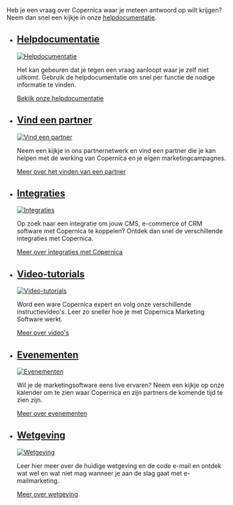 Heb je een vraag over Copernica waar je meteen antwoord op wilt krijgen?
Neem dan snel een kijkje in onze
[helpdocumentatie](./helpdocumentatie.md "Helpdocumentatie").

-   [Helpdocumentatie](./helpdocumentatie.md "Helpdocumentatie")
    -------------------------------------------------------------------------------------------------

    [![Helpdocumentatie](Copernicacom/nl-support-helpdocumentation.png)](./helpdocumentatie.md "Helpdocumentatie")

    Het kan gebeuren dat je tegen een vraag aanloopt waar je zelf niet
    uitkomt. Gebruik de helpdocumentatie om snel per functie de nodige
    informatie te vinden.

    [Bekijk onze
    helpdocumentatie](./helpdocumentatie.md "Helpdocumentatie")

-   [Vind een partner](./vind-een-partner.md "Vind een partner")
    -------------------------------------------------------------------------------------------------

    [![Vind een
    partner](Copernicacom/en-support-find-a-partner.png)](./vind-een-partner.md "Vind een partner")

    Neem een kijkje in ons partnernetwerk en vind een partner die je kan
    helpen met de werking van Copernica en je eigen marketingcampagnes.

    [Meer over het vinden van een
    partner](./vind-een-partner.md "Vind een partner")

-   [Integraties](./integraties.md "Integraties")
    ----------------------------------------------------------------------------------

    [![Integraties](Copernicacom/nl-support-integrations.png)](./integraties.md "Integraties")

    Op zoek naar een integratie om jouw CMS, e-commerce of CRM software
    met Copernica te koppelen? Ontdek dan snel de verschillende
    integraties met Copernica.

    [Meer over integraties met
    Copernica](./integraties.md "Integraties")

-   [Video-tutorials](./videos.md "Videos")
    ----------------------------------------------------------------------------

    [![Video-tutorials](Copernicacom/nl-support-video-tutorials.png)](./videos.md "Videos")

    Word een ware Copernica expert en volg onze verschillende
    instructievideo's. Leer zo sneller hoe je met Copernica Marketing
    Software werkt.

    [Meer over
    video's](./videos.md "Videos")

-   [Evenementen](./evenementen.md "Evenementen")
    ----------------------------------------------------------------------------------

    [![Evenementen](Copernicacom/nl-support-events.png)](./evenementen.md "Evenementen")

    Wil je de marketingsoftware eens live ervaren? Neem een kijkje op
    onze kalender om te zien waar Copernica en zijn partners de komende
    tijd te zien zijn.

    [Meer over
    evenementen](./evenementen.md "Evenementen")

-   [Wetgeving](./wetgeving.md "Wetgeving")
    ----------------------------------------------------------------------------

    [![Wetgeving](Copernicacom/nl-support-legislation.png)](./wetgeving.md "Wetgeving")

    Leer hier meer over de huidige wetgeving en de code e-mail en ontdek
    wat wel en wat niet mag wanneer je aan de slag gaat met
    e-mailmarketing.

    [Meer over
    wetgeving](./wetgeving.md "Wetgeving")


